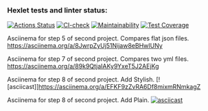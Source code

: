 ### Hexlet tests and linter status:
[![Actions Status](https://github.com/sheveleves/java-project-71/workflows/hexlet-check/badge.svg)](https://github.com/sheveleves/java-project-71/actions)
[![CI-check](https://github.com/sheveleves/java-project-71/actions/workflows/CI-check.yml/badge.svg)](https://github.com/sheveleves/java-project-71/actions/workflows/CI-check.yml)
[![Maintainability](https://api.codeclimate.com/v1/badges/dca51a23f0dc271dc130/maintainability)](https://codeclimate.com/github/sheveleves/java-project-71/maintainability)
[![Test Coverage](https://api.codeclimate.com/v1/badges/dca51a23f0dc271dc130/test_coverage)](https://codeclimate.com/github/sheveleves/java-project-71/test_coverage)

Asciinema for step 5 of second project. Compares flat json files.
https://asciinema.org/a/8JwrpZyUj51Nijaw8eBHwIUNy

Asciinema for step 7 of second project. Compares two yml files.
https://asciinema.org/a/89k9QtjaIAKy9YxeT5J2AEjKg

Asciinema for step 8 of second project. Add Stylish.
[![asciicast]]https://asciinema.org/a/EFKF9zZvRA6Df8mixmRNmkagZ

Asciinema for step 8 of second project. Add Plain.
[![asciicast](https://asciinema.org/a/yzh0Tv9AvB8GtpzfKPgjiOv99.svg)](https://asciinema.org/a/yzh0Tv9AvB8GtpzfKPgjiOv99)


